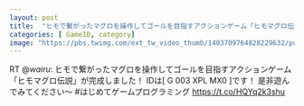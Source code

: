 ```yaml
---
layout: post
title:  "ヒモで繋がったマグロを操作してゴールを目指すアクションゲーム「ヒモマグロ伝説」"
categories: [ GameID, category]
image: "https://pbs.twimg.com/ext_tw_video_thumb/1403709764828229632/pu/img/IyXXw7wGs-l3jeFz.jpg"
---
```

RT @_wairu_: ヒモで繋がったマグロを操作してゴールを目指すアクションゲーム「ヒモマグロ伝説」が完成しました！
IDは[ G 003 XPL MX0 ]です！
是非遊んでみてください～
#はじめてゲームプログラミング https://t.co/HQYq2k3shu
